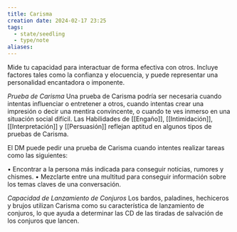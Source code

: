 ```yaml
---
title: Carisma
creation date: 2024-02-17 23:25
tags:
  - state/seedling
  - type/note
aliases:
---
```

Mide tu capacidad para interactuar de forma efectiva con otros. Incluye factores tales como la confianza y elocuencia, y puede representar una personalidad encantadora o imponente.

*Prueba de Carisma*
Una prueba de Carisma podría ser necesaria cuando intentas influenciar o entretener a otros, cuando intentas crear una impresión o decir una mentira convincente, o cuando te ves inmerso en una situación social difícil. Las Habilidades de [[Engaño]], [[Intimidación]], [[Interpretación]] y [[Persuasión]] reflejan aptitud en algunos tipos de pruebas de Carisma.


El DM puede pedir una prueba de Carisma cuando intentes realizar tareas como las
siguientes:

• Encontrar a la persona más indicada para conseguir noticias, rumores y chismes.
• Mezclarte entre una multitud para conseguir información sobre los temas claves de una conversación.

*Capacidad de Lanzamiento de Conjuros*
Los bardos, paladines, hechiceros y brujos utilizan Carisma como su característica de lanzamiento de conjuros, lo que ayuda a determinar las CD de las tiradas de salvación de los conjuros que lancen.
